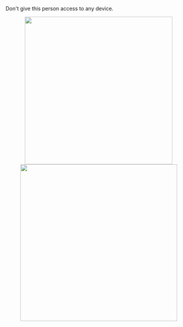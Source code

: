 Don't give this person access to any device.

<div align="center">
   <img width="400" src="https://github-readme-stats.vercel.app/api?username=swerrio&theme=prussian&show_icons=true&hide_border=true&count_private=true" />
   <img width="425" src="https://github-readme-streak-stats.herokuapp.com/?user=swerrio&theme=prussian&hide_border=true" />
</div>

